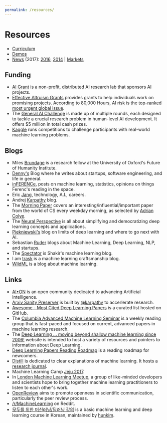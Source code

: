 ```yaml
---
permalink: /resources/
---
```

# Resources

* [Curriculum](http://realai.org/resources/curriculum/)
* [Demos](http://realai.org/resources/demos/)
* [News](http://realai.org/resources/news/) (2017): [2016](http://realai.org/resources/news/2016/), [2014](http://realai.org/resources/news/2014/) \| [Markets](http://realai.org/resources/news/markets/)

## Funding

* [AI Grant](https://aigrant.org/) is a non-profit, distributed AI research lab that sponsors AI projects.
* [Effective Altruism Grants](https://www.effectivealtruism.org/grants/) provides grants to help individuals work on promising projects. According to 80,000 Hours, AI risk is the [top-ranked most urgent global issue](https://80000hours.org/articles/cause-selection/).
* The [General AI Challenge](https://www.general-ai-challenge.org/) is made up of multiple rounds, each designed to tackle a crucial research problem in human-level AI development. It offers $5 million in total cash prizes.
* [Kaggle](https://www.kaggle.com/) runs competitions to challenge participants with real-world machine learning problems.

## Blogs

* Miles [Brundage](http://www.milesbrundage.com/blog-posts) is a research fellow at the University of Oxford's Future of Humanity Institute.
* [Denny's](http://blog.dennybritz.com/) Blog where he writes about startups, software engineering, and life in general.
* [inFERENCe](http://www.inference.vc/), posts on machine learning, statistics, opinions on things Ferenc's reading in the space.
* Eric [Jang](http://blog.evjang.com/), technology, A.I., careers.
* Andrej [Karpathy](http://karpathy.github.io/) blog.
* The [Morning Paper](https://blog.acolyer.org/) covers an interesting/influential/important paper from the world of CS every weekday morning, as selected by [Adrian Colye](https://twitter.com/adriancolyer).
* The [Neural Perspective](https://theneuralperspective.com/) is all about simplifying and democratizing deep learning concepts and applications.
* [Piekniewski's](http://blog.piekniewski.info/) blog on limits of deep learning and where to go next with AI.
* Sebastian [Ruder](http://sebastianruder.com/) blogs about Machine Learning, Deep Learning, NLP, and startups.
* The [Spectator](http://blog.shakirm.com/) is Shakir's machine learning blog.
* I am [trask](https://iamtrask.github.io/) is a machine learning craftsmanship blog.
* [WildML](http://www.wildml.com/) is a blog about machine learning.

## Links

* [AI•ON](http://ai-on.org/) is an open community dedicated to advancing Artificial Intelligence.
* [Arxiv Sanity Preserver](http://www.arxiv-sanity.com/) is built by [@karpathy](https://twitter.com/karpathy) to accerlerate research.
* [Awesome - Most Cited Deep Learning Papers](https://github.com/terryum/awesome-deep-learning-papers) is a curated list hosted on GitHub.
* The [Columbia Advanced Machine Learning Seminar](https://casmls.github.io/) is a weekly reading group that is fast-paced and focused on current, advanced papers in machine learning research.
* The [Deep Learning … moving beyond shallow machine learning since 2006!](http://deeplearning.net/) website is intended to host a variety of resources and pointers to information about Deep Learning.
* [Deep Learning Papers Reading Roadmap](https://github.com/songrotek/Deep-Learning-Papers-Reading-Roadmap) is a reading roadmap for newcomers.
* [Distill](http://distill.pub/) is dedicated to clear explanations of machine learning. It hosts a [research journal](http://distill.pub/journal/).
* Machine Learning Camp [Jeju 2017](https://github.com/TensorFlowKR/MLJejuCamp).
* In [London Machine Learning Meetup](https://www.meetup.com/London-Machine-Learning-Meetup/), a group of like-minded developers and scientists hope to bring together machine learning practitioners to listen to each other's work.
* [OpenReview](https://openreview.net/) aims to promote openness in scientific communication, particularly the peer review process.
* [/r/MachineLearning](https://www.reddit.com/r/MachineLearning/) on Reddit.
* [모두를 위한 머신러닝/딥러닝 강의](http://hunkim.github.io/ml/) is a basic machine learning and deep learning course in Korean, maintained by [hunkim](https://github.com/hunkim).
